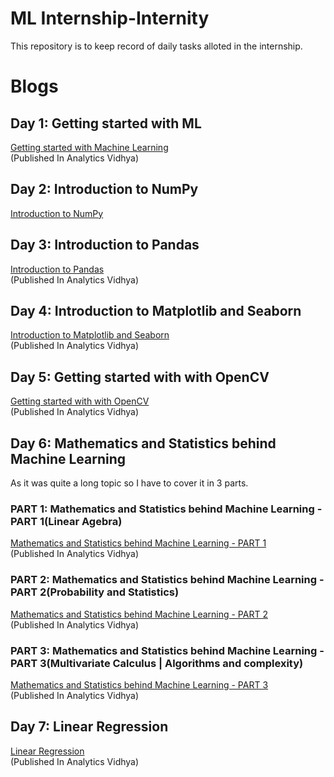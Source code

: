 # ML Internship-Internity
This repository is to keep record of daily tasks alloted in the internship.
# Blogs
## Day 1: Getting started with ML
[Getting started with Machine Learning](https://shubhangagrawal1999.medium.com/getting-started-with-machine-learning-81f34fc6c11e)  
(Published In Analytics Vidhya)  
## Day 2: Introduction to NumPy
[Introduction to NumPy](https://shubhangagrawal1999.medium.com/introduction-to-numpy-82321478e788)  
## Day 3: Introduction to Pandas
[Introduction to Pandas](https://shubhangagrawal1999.medium.com/introduction-to-pandas-90b75a5c2278)  
(Published In Analytics Vidhya)  
## Day 4: Introduction to Matplotlib and Seaborn
[Introduction to Matplotlib and Seaborn](https://shubhangagrawal1999.medium.com/introduction-to-matplotlib-and-seaborn-e2dd04bfc821)  
(Published In Analytics Vidhya) 
## Day 5: Getting started with with OpenCV
[Getting started with with OpenCV](https://shubhangagrawal1999.medium.com/getting-started-with-opencv-90846451da51)  
(Published In Analytics Vidhya) 
## Day 6: Mathematics and Statistics behind Machine Learning
As it was quite a long topic so I have to cover it in 3 parts.
### PART 1: Mathematics and Statistics behind Machine Learning - PART 1(Linear Agebra)
[Mathematics and Statistics behind Machine Learning - PART 1](https://shubhangagrawal1999.medium.com/mathematics-and-statistics-behind-machine-learning-part-1-eede0e152d57)  
(Published In Analytics Vidhya)  
### PART 2: Mathematics and Statistics behind Machine Learning - PART 2(Probability and Statistics)
[Mathematics and Statistics behind Machine Learning - PART 2](https://shubhangagrawal1999.medium.com/mathematics-and-statistics-behind-machine-learning-part-2-9aa2f068ecf9)  
(Published In Analytics Vidhya)  
### PART 3: Mathematics and Statistics behind Machine Learning - PART 3(Multivariate Calculus | Algorithms and complexity)
[Mathematics and Statistics behind Machine Learning - PART 3](https://shubhangagrawal1999.medium.com/mathematics-and-statistics-behind-machine-learning-part-3-e5dffb9129f2)  
(Published In Analytics Vidhya)  
## Day 7: Linear Regression
[Linear Regression](https://shubhangagrawal1999.medium.com/linear-regression-15f2aecf689e)  
(Published In Analytics Vidhya)
